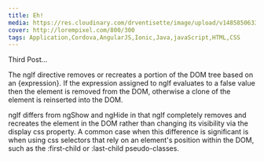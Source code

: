 ```yaml
---
title: Eh!
media: https://res.cloudinary.com/drventisette/image/upload/v1485850633/eh2_jyknkp.gif
cover: http://lorempixel.com/800/300
tags: Application,Cordova,AngularJS,Ionic,Java,javaScript,HTML,CSS
---
```


Third Post...

The ngIf directive removes or recreates a portion of the DOM tree based on an {expression}. If the expression assigned to ngIf evaluates to a false value then the element is removed from the DOM, otherwise a clone of the element is reinserted into the DOM.

ngIf differs from ngShow and ngHide in that ngIf completely removes and recreates the element in the DOM rather than changing its visibility via the display css property. A common case when this difference is significant is when using css selectors that rely on an element's position within the DOM, such as the :first-child or :last-child pseudo-classes.

